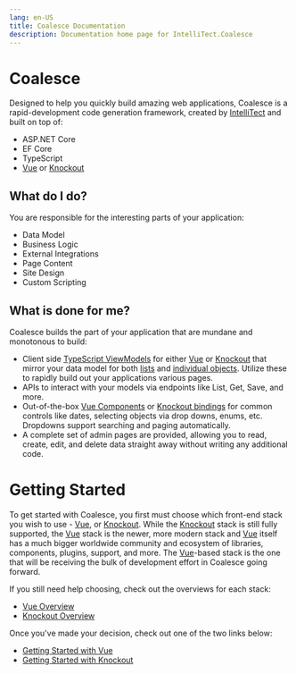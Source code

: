 ```yaml
---
lang: en-US
title: Coalesce Documentation
description: Documentation home page for IntelliTect.Coalesce
---
```


# Coalesce

Designed to help you quickly build amazing web applications, Coalesce is a rapid-development code generation framework, created by [IntelliTect](https://intellitect.com) and built on top of:

- ASP.NET Core
- EF Core
- TypeScript
- [Vue](https://vuejs.org/) or [Knockout](http://knockoutjs.com/)


## What do I do?

You are responsible for the interesting parts of your application:

-  Data Model
-  Business Logic
-  External Integrations
-  Page Content
-  Site Design
-  Custom Scripting

## What is done for me?

Coalesce builds the part of your application that are mundane and
monotonous to build:

- Client side [TypeScript ViewModels](/stacks/disambiguation/view-model.md) for either [Vue](https://vuejs.org/) or [Knockout](http://knockoutjs.com/) that mirror your data model for both [lists](/stacks/disambiguation/list-view-model.md) and [individual objects](/stacks/disambiguation/view-model.md). Utilize these to rapidly build out your applications various pages.
- APIs to interact with your models via endpoints like List, Get, Save, and more.
- Out-of-the-box [Vue Components](/stacks/vue/coalesce-vue-vuetify/overview.md) or [Knockout bindings](/stacks/ko/client/bindings.md) for common controls like dates, selecting objects via drop downs, enums, etc. Dropdowns support searching and paging automatically.
-  A complete set of admin pages are provided, allowing you to read, create, edit, and delete data straight away without writing any additional code.


# Getting Started

To get started with Coalesce, you first must choose which front-end stack you wish to use - [Vue](https://vuejs.org/), or [Knockout](http://knockoutjs.com/). While the [Knockout](http://knockoutjs.com/) stack is still fully supported, the [Vue](https://vuejs.org/) stack is the newer, more modern stack and [Vue](https://vuejs.org/) itself has a much bigger worldwide community and ecosystem of libraries, components, plugins, support, and more. The [Vue](https://vuejs.org/)-based stack is the one that will be receiving the bulk of development effort in Coalesce going forward. 

If you still need help choosing, check out the overviews for each stack:

- [Vue Overview](/stacks/vue/overview.md)
- [Knockout Overview](/stacks/ko/overview.md)

Once you've made your decision, check out one of the two links below:

- [Getting Started with Vue](/stacks/vue/getting-started.md)
- [Getting Started with Knockout](/stacks/ko/getting-started.md)

